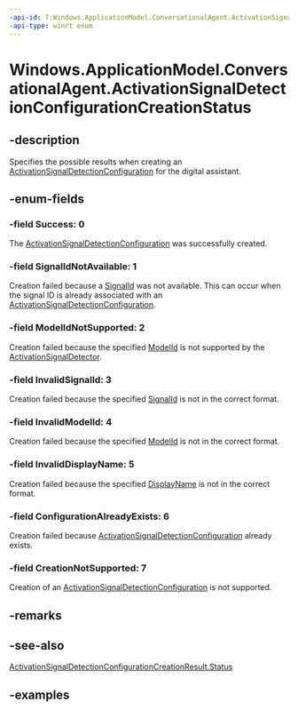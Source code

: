 ```yaml
---
-api-id: T:Windows.ApplicationModel.ConversationalAgent.ActivationSignalDetectionConfigurationCreationStatus
-api-type: winrt enum
---
```


# Windows.ApplicationModel.ConversationalAgent.ActivationSignalDetectionConfigurationCreationStatus

<!--
public enum ActivationSignalDetectionConfigurationCreationStatus
-->

## -description

Specifies the possible results when creating an [ActivationSignalDetectionConfiguration](activationsignaldetectionconfiguration.md) for the digital assistant.

## -enum-fields

### -field Success: 0

The [ActivationSignalDetectionConfiguration](activationsignaldetectionconfiguration.md) was successfully created.

### -field SignalIdNotAvailable: 1

Creation failed because a [SignalId](activationsignaldetectionconfiguration_signalid.md) was not available. This can occur when the signal ID is already associated with an [ActivationSignalDetectionConfiguration](activationsignaldetectionconfiguration.md).

### -field ModelIdNotSupported: 2

Creation failed because the specified [ModelId](activationsignaldetectionconfiguration_modelid.md) is not supported by the [ActivationSignalDetector](activationsignaldetector.md).

### -field InvalidSignalId: 3

Creation failed because the specified [SignalId](activationsignaldetectionconfiguration_signalid.md)  is not in the correct format.

### -field InvalidModelId: 4

Creation failed because the specified [ModelId](activationsignaldetectionconfiguration_modelid.md) is not in the correct format.

### -field InvalidDisplayName: 5

Creation failed because the specified [DisplayName](activationsignaldetectionconfiguration_displayname.md) is not in the correct format.

### -field ConfigurationAlreadyExists: 6

Creation failed because [ActivationSignalDetectionConfiguration](activationsignaldetectionconfiguration.md) already exists.

### -field CreationNotSupported: 7

Creation of an [ActivationSignalDetectionConfiguration](activationsignaldetectionconfiguration.md) is not supported.

## -remarks

## -see-also

[ActivationSignalDetectionConfigurationCreationResult.Status](activationsignaldetectionconfigurationcreationresult_status.md)

## -examples
